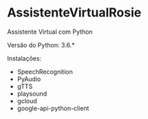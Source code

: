 # AssistenteVirtualRosie
Assistente Virtual com Python

Versão do Python: 3.6.*

Instalações:
- SpeechRecognition
- PyAudio
- gTTS
- playsound
- gcloud
- google-api-python-client
